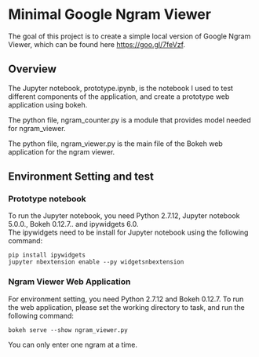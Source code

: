 # Minimal Google Ngram Viewer

The goal of this project is to create a simple local version of Google Ngram Viewer, 
which can be found here https://goo.gl/7feVzf.

## Overview
The Jupyter notebook, prototype.ipynb, is the notebook I used to test different components of the application,
and create a prototype web application using bokeh.  

The python file, ngram_counter.py is a module that provides model needed for ngram_viewer.

The python file, ngram_viewer.py is the main file of the Bokeh web application for the ngram viewer.

## Environment Setting and test

### Prototype notebook
To run the Jupyter notebook, you need Python 2.7.12, Jupyter notebook 5.0.0.,
Bokeh 0.12.7.. and ipywidgets 6.0.  
The ipywidgets need to be install for Jupyter notebook using the following command:
```
pip install ipywidgets
jupyter nbextension enable --py widgetsnbextension
``` 

### Ngram Viewer Web Application
For environment setting, you need Python 2.7.12 and Bokeh 0.12.7.
To run the web application, please set the working directory to task, and run the following command:
```
bokeh serve --show ngram_viewer.py
```
You can only enter one ngram at a time.